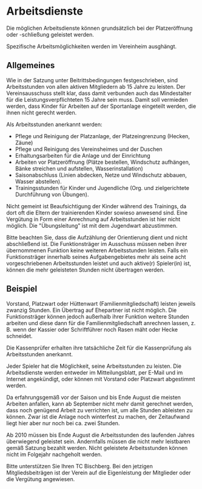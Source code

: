# Arbeitsdienste

Die möglichen Arbeitsdienste können grundsätzlich bei der Platzeröffnung oder -schließung geleistet werden.

Spezifische Arbeitsmöglichkeiten werden im Vereinheim ausghängt.

## Allgemeines

Wie in der Satzung unter Beitrittsbedingungen festgeschrieben, sind Arbeitsstunden von allen aktiven Mitgliedern ab 15 Jahre zu leisten.
Der Vereinsausschuss stellt klar, dass damit verbunden auch das Mindestalter für die Leistungsverpflichteten 15 Jahre sein muss.
Damit soll vermieden werden, dass Kinder für Arbeiten auf der Sportanlage eingeteilt werden, die ihnen nicht gerecht werden.

Als Arbeitsstunden anerkannt werden:

- Pflege und Reinigung der Platzanlage, der Platzeingrenzung (Hecken, Zäune)
- Pflege und Reinigung des Vereinsheimes und der Duschen
- Erhaltungsarbeiten für die Anlage und der Einrichtung
- Arbeiten vor Platzeröffnung (Plätze bestellen, Windschutz aufhängen, Bänke streichen und aufstellen, Wasserinstallation)
- Saisonabschluss (Linien abdecken, Netze und Windschutz abbauen, Wasser abstellen).
- Trainingsstunden für Kinder und Jugendliche (Org. und zielgerichtete Durchführung von Übungen).

Nicht gemeint ist Beaufsichtigung der Kinder während des Trainings, da dort oft die Eltern der trainierenden Kinder sowieso anwesend sind.
Eine Vergütung in Form einer Anrechnung auf Arbeitsstunden ist hier nicht möglich.
Die "Übungsleitung" ist mit dem Jugendwart abzustimmen.

Bitte beachten Sie, dass die Aufzählung der Orientierung dient und nicht abschließend ist.
Die Funktionsträger im Ausschuss müssen neben ihrer übernommenen Funktion keine weiteren Arbeitsstunden leisten.
Falls ein Funktionsträger innerhalb seines Aufgabengebietes mehr als seine acht vorgeschriebenen Arbeitsstunden leistet
und auch aktive(r) Spieler(in) ist, können die mehr geleisteten Stunden nicht übertragen werden.

## Beispiel

Vorstand, Platzwart oder Hüttenwart (Familienmitgliedschaft) leisten jeweils zwanzig Stunden.
Ein Übertrag auf Ehepartner ist nicht möglich.
Die Funktionsträger können jedoch außerhalb ihrer Funktion weitere Stunden arbeiten und diese dann für die Familienmitgliedschaft anrechnen lassen,
z. B. wenn der Kassier oder Schriftführer noch Rasen mäht oder Hecke schneidet.

Die Kassenprüfer erhalten ihre tatsächliche Zeit für die Kassenprüfung als Arbeitsstunden anerkannt.

Jeder Spieler hat die Möglichkeit, seine Arbeitsstunden zu leisten.
Die Arbeitsdienste werden entweder im Mitteilungsblatt, per E-Mail und im Internet angekündigt,
oder können mit Vorstand oder Platzwart abgestimmt werden.

Da erfahrungsgemäß vor der Saison und bis Ende August die meisten Arbeiten anfallen, kann ab September nicht mehr damit gerechnet werden,
dass noch genügend Arbeit zu verrichten ist, um alle Stunden ableisten zu können.
Zwar ist die Anlage noch winterfest zu machen, der Zeitaufwand liegt hier aber nur noch bei ca. zwei Stunden.

Ab 2010 müssen bis Ende August die Arbeitsstunden des laufenden Jahres überwiegend geleistet sein.
Andernfalls müssen die nicht mehr leistbaren gemäß Satzung bezahlt werden.
Nicht geleistete Arbeitsstunden können nicht im Folgejahr nachgeholt werden.

Bitte unterstützen Sie Ihren TC Bischberg.
Bei den jetzigen Mitgliedsbeiträgen ist der Verein auf die Eigenleistung der Mitglieder oder die Vergütung angewiesen.
